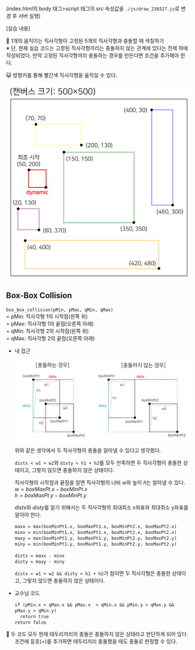 (index.html의 body 태그>script 태그의 src 속성값을 `./js/draw_230327.js`로 변경 후 서버 실행)

[실습 내용]

:dash: 1개의 움직이는 직사각형이 고정된 5개의 직사각형과 충돌할 때 색칠하기  
※ 단, 현재 실습 코드는 고정된 직사각형끼리는 충돌하지 않는 관계에 있다는 전제 하에 작성되었다. 만약 고정된 직사각형끼리 충돌하는 경우를 만든다면 조건을 추가해야 한다.

:smiley_cat: 방향키를 통해 빨간색 직사각형을 움직일 수 있다.

<img src="https://github.com/meanjoo/LinkPicture/blob/main/boxboxcollisionEx.PNG" />

## Box-Box Collision
`box_box_collision(pMin, pMax, qMin, qMax)`  
= pMin: 직사각형 1의 시작점(왼쪽 위)  
= pMax: 직사각형 1의 끝점(오른쪽 아래)  
= qMin: 직사각형 2의 시작점(왼쪽 위)  
= qMax: 직사각형 2의 끝점(오른쪽 아래)

+ 내 접근

  <img src="https://github.com/meanjoo/LinkPicture/blob/main/myBoxBoxCollision.jpg" width="800" height=auto />
  
  위와 같은 생각에서 두 직사각형의 충돌을 알아낼 수 있다고 생각했다.
  
  `distx < w1 + w2`와 `disty < h1 + h2`를 모두 만족하면 두 직사각형이 충돌한 상태이고, 그렇지 않으면 충돌하지 않은 상태이다.
  
  직사각형의 시작점과 끝점을 알면 직사각형의 너비 $w$와 높이 $h$는 알아낼 수 있다.  
  $w=boxMaxPt.x-boxMinPt.x$  
  $h=boxMaxPt.y-boxMinPt.y$
  
  $distx$와 $disty$를 알기 위해서는 두 직사각형의 최대최소 x좌표와 최대최소 y좌표를 알아야 한다.
  
  ```
  maxx = max(boxMinPt1.x, boxMaxPt1.x, boxMinPt2.x, boxMaxPt2.x)
  minx = min(boxMinPt1.x, boxMaxPt1.x, boxMinPt2.x, boxMaxPt2.x)
  maxy = max(boxMinPt1.y, boxMaxPt1.y, boxMinPt2.y, boxMaxPt2.y)
  miny = min(boxMinPt1.y, boxMaxPt1.y, boxMinPt2.y, boxMaxPt2.y)
  
  distx = maxx - minx
  disty = maxy - miny
  ```

  `distx < w1 + w2 && disty < h1 + h2`가 참이면 두 직사각형은 충돌한 상태이고, 그렇지 않으면 충돌하지 않은 상태이다.

+ 교수님 코드  
  ```
  if (pMin.x < qMax.x && pMax.x  > qMin.x && pMin.y < qMax.y && pMax.y > qMin.y)
    return true
  return false
  ```

:tomato: 두 코드 모두 현재 테두리끼리의 충돌은 충돌하지 않은 상태라고 판단하게 되어 있다.  
&nbsp;&nbsp;&nbsp;&nbsp;&nbsp; 조건에 등호(=)를 추가하면 테두리끼리 충돌했을 때도 충돌로 판정할 수 있다.
